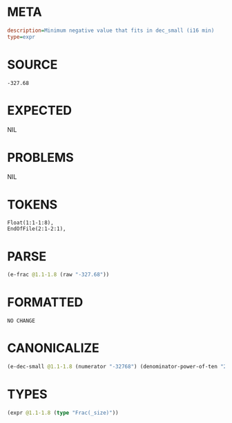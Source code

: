 # META
~~~ini
description=Minimum negative value that fits in dec_small (i16 min)
type=expr
~~~
# SOURCE
~~~roc
-327.68
~~~
# EXPECTED
NIL
# PROBLEMS
NIL
# TOKENS
~~~zig
Float(1:1-1:8),
EndOfFile(2:1-2:1),
~~~
# PARSE
~~~clojure
(e-frac @1.1-1.8 (raw "-327.68"))
~~~
# FORMATTED
~~~roc
NO CHANGE
~~~
# CANONICALIZE
~~~clojure
(e-dec-small @1.1-1.8 (numerator "-32768") (denominator-power-of-ten "2") (value "-327.68"))
~~~
# TYPES
~~~clojure
(expr @1.1-1.8 (type "Frac(_size)"))
~~~
